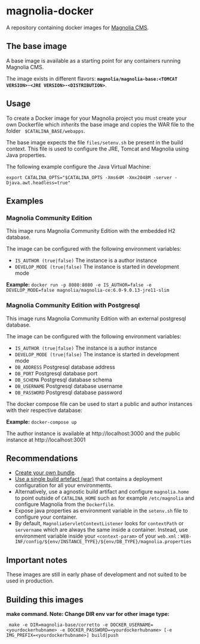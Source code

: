 # magnolia-docker
A repository containing docker images for [Magnolia CMS](http://magnolia-cms.com/).

## The base image
A base image is available as a starting point for any containers running Magnolia CMS.

The image exists in different flavors: **`magnolia/magnolia-base:<TOMCAT VERSION>-<JRE VERSION>-<DISTRIBUTION>`**.

## Usage
To create a Docker image for your Magnolia project you must create your own Dockerfile which _inherits_ the base image and copies the WAR file to the folder ``` $CATALINA_BASE/webapps```.

The base image expects the file ``files/setenv.sh`` be present in the build context. This file is used to configure the JRE, Tomcat and Magnolia using Java properties. 

The following example configure the Java Virtual Machine:

````
export CATALINA_OPTS="$CATALINA_OPTS -Xms64M -Xmx2048M -server -Djava.awt.headless=true"
````
## Examples

### Magnolia Community Edition
This image runs Magnolia Community Edition with the embedded H2 database. 

The image can be configured with the following environment variables:
- `IS_AUTHOR (true|false)` The instance is a author instance
- `DEVELOP_MODE (true|false)` The instance is started in development mode

**Example:** 
```docker run -p 8080:8080 -e IS_AUTHOR=false -e DEVELOP_MODE=false magnolia/magnolia-ce:6.0-9.0.13-jre11-slim```

### Magnolia Community Edition with Postgresql
This image runs Magnolia Community Edition with an external postgresql database. 

The image can be configured with the following environment variables:
- `IS_AUTHOR (true|false)` The instance is a author instance
- `DEVELOP_MODE (true|false)` The instance is started in development mode
- `DB_ADDRESS` Postgresql database address
- `DB_PORT` Postgresql database port
- `DB_SCHEMA` Postgresql database schema
- `DB_USERNAME` Postgresql database username
- `DB_PASSWORD` Postgresql database password

The docker compose file can be used to start a public and author instances with their respective database:

**Example:**
```docker-compose up```

The author instance is available at http://localhost:3000 and the public instance at http://localhost:3001

## Recommendations
- [Create your own bundle](https://documentation.magnolia-cms.com/display/DOCS60/Creating+a+custom+bundle).
- [Use a single build artefact (war)](https://documentation.magnolia-cms.com/display/DOCS60/WAR+file+with+multiple+configurations) that contains a deployment configuration for all your environments.
- Alternatively, use a agnostic build artifact and configure `magnolia.home` to point outside of `CATALINA_HOME` such as for example `/etc/magnolia` and configure Magnolia from the `Dockerfile`.
- Expose java properties as environment variable in the `setenv.sh` file to configure your container.
- By default, `MagnoliaServletContextListener` looks for `contextPath` or `servername` which are always the same inside a container. Instead, use environment variable inside your `<context-param>` of your `web.xml` : `WEB-INF/config/${env/INSTANCE_TYPE}/${env/DB_TYPE}/magnolia.properties`


## Important notes
These images are still in early phase of development and not suited to be used in production.

## Building this images

**make command. Note: Change DIR env var for other image type:**

`` make -e DIR=magnolia-base/corretto -e DOCKER_USERNAME=<yourdockerhubname> -e DOCKER_PASSWORD=<yourdockerhubname> [-e IMG_PREFIX=<yourdockerhubname>] build|push``

